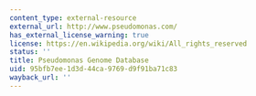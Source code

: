 ```yaml
---
content_type: external-resource
external_url: http://www.pseudomonas.com/
has_external_license_warning: true
license: https://en.wikipedia.org/wiki/All_rights_reserved
status: ''
title: Pseudomonas Genome Database
uid: 95bfb7ee-1d3d-44ca-9769-d9f91ba71c83
wayback_url: ''
---
```


